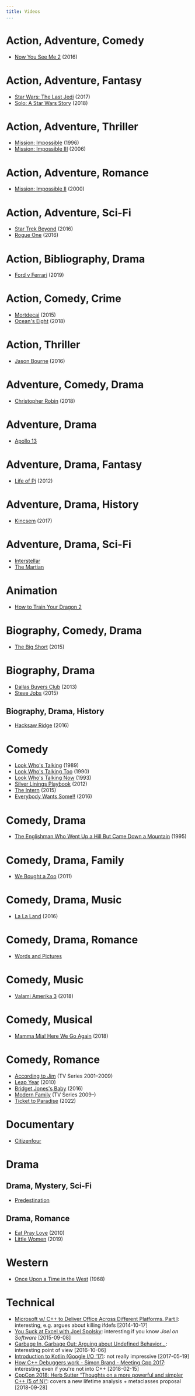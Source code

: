 ```yaml
---
title: Videos
...
```


# Action, Adventure, Comedy

- [Now You See Me 2](http://www.imdb.com/title/tt3110958/) (2016)

# Action, Adventure, Fantasy

- [Star Wars: The Last Jedi](http://www.imdb.com/title/tt2527336/) (2017)
- [Solo: A Star Wars Story](https://www.imdb.com/title/tt3778644/) (2018)

# Action, Adventure, Thriller

- [Mission: Impossible](http://www.imdb.com/title/tt0117060/) (1996)
- [Mission: Impossible III](http://www.imdb.com/title/tt0317919/) (2006)

# Action, Adventure, Romance

- [Mission: Impossible II](http://www.imdb.com/title/tt0120755/) (2000)

# Action, Adventure, Sci-Fi

- [Star Trek Beyond](http://www.imdb.com/title/tt2660888/) (2016)
- [Rogue One](http://www.imdb.com/title/tt3748528/) (2016)

# Action, Bibliography, Drama

- [Ford v Ferrari](http://www.imdb.com/title/tt1950186/) (2019)

# Action, Comedy, Crime

- [Mortdecai](http://www.imdb.com/title/tt3045616/) (2015)
- [Ocean's Eight](http://www.imdb.com/title/tt5164214/) (2018)

# Action, Thriller

- [Jason Bourne](http://www.imdb.com/title/tt4196776/) (2016)

# Adventure, Comedy, Drama

- [Christopher Robin](https://www.imdb.com/title/tt4575576/) (2018)

# Adventure, Drama

- [Apollo 13](http://www.imdb.com/title/tt0112384/)

# Adventure, Drama, Fantasy

- [Life of Pi](http://www.imdb.com/title/tt0454876/) (2012)

# Adventure, Drama, History

- [Kincsem](http://www.imdb.com/title/tt4964310/) (2017)

# Adventure, Drama, Sci-Fi

- [Interstellar](http://www.imdb.com/title/tt0816692/)
- [The Martian](http://www.imdb.com/title/tt3659388/)

# Animation

- [How to Train Your Dragon 2](http://www.imdb.com/title/tt1646971/)

# Biography, Comedy, Drama

- [The Big Short](http://www.imdb.com/title/tt1596363/) (2015)

# Biography, Drama

- [Dallas Buyers Club](http://www.imdb.com/title/tt0790636/) (2013)
- [Steve Jobs](http://www.imdb.com/title/tt2080374/) (2015)

## Biography, Drama, History

- [Hacksaw Ridge](https://www.imdb.com/title/tt2119532/) (2016)

# Comedy

- [Look Who's Talking](http://www.imdb.com/title/tt0097778/) (1989)
- [Look Who's Talking Too](http://www.imdb.com/title/tt0100050/) (1990)
- [Look Who's Talking Now](http://www.imdb.com/title/tt0107438/) (1993)
- [Silver Linings Playbook](http://www.imdb.com/title/tt1045658/) (2012)
- [The Intern](http://www.imdb.com/title/tt2361509/) (2015)
- [Everybody Wants Some!!](http://www.imdb.com/title/tt2937696/) (2016)

# Comedy, Drama

- [The Englishman Who Went Up a Hill But Came Down a Mountain](https://www.imdb.com/title/tt0112966/) (1995)

# Comedy, Drama, Family

- [We Bought a Zoo](http://www.imdb.com/title/tt1389137/) (2011)

# Comedy, Drama, Music

- [La La Land](https://www.imdb.com/title/tt3783958/) (2016)

# Comedy, Drama, Romance

- [Words and Pictures](http://www.imdb.com/title/tt2380331/)

# Comedy, Music

- [Valami Amerika 3](https://www.imdb.com/title/tt6877164/) (2018)

# Comedy, Musical

- [Mamma Mia! Here We Go Again](https://www.imdb.com/title/tt6911608/) (2018)

# Comedy, Romance

- [According to Jim](http://www.imdb.com/title/tt0285351/) (TV Series 2001–2009)
- [Leap Year](http://www.imdb.com/title/tt1216492/) (2010)
- [Bridget Jones's Baby](http://www.imdb.com/title/tt1473832/) (2016)
- [Modern Family](http://www.imdb.com/title/tt1442437/) (TV Series 2009–)
- [Ticket to Paradise](https://www.imdb.com/title/tt14109724/) (2022)

# Documentary

- [Citizenfour](http://www.imdb.com/title/tt4044364/)

# Drama

## Drama, Mystery, Sci-Fi

- [Predestination](http://www.imdb.com/title/tt2397535/)

## Drama, Romance

- [Eat Pray Love](http://www.imdb.com/title/tt0879870/) (2010)
- [Little Women](http://www.imdb.com/title/tt3281548/) (2019)

# Western

- [Once Upon a Time in the West](https://www.imdb.com/title/tt0064116/) (1968)

# Technical

- [Microsoft w/ C++ to Deliver Office Across Different Platforms, Part I](https://www.youtube.com/watch?v=3HROqnw-nf4):
  interesting, e.g. argues about killing ifdefs [2014-10-17]
- [You Suck at Excel with Joel Spolsky](https://www.youtube.com/watch?v=0nbkaYsR94c):
  interesting if you know _Joel on Software_ [2015-09-08]
- [Garbage In, Garbage Out: Arguing about Undefined Behavior...](https://www.youtube.com/watch?v=yG1OZ69H_-o):
  interesting point of view [2016-10-06]
- [Introduction to Kotlin (Google I/O '17)](https://www.youtube.com/watch?v=X1RVYt2QKQE):
  not really impressive [2017-05-19]
- [How C++ Debuggers work - Simon Brand - Meeting Cpp 2017](https://www.youtube.com/watch?v=Q3Rm95Mk03c):
  interesting even if you're not into C++ [2018-02-15]
- [CppCon 2018: Herb Sutter “Thoughts on a more powerful and simpler C++ (5 of N)”](https://www.youtube.com/watch?v=80BZxujhY38):
  covers a new lifetime analysis + metaclasses proposal [2018-09-28]
